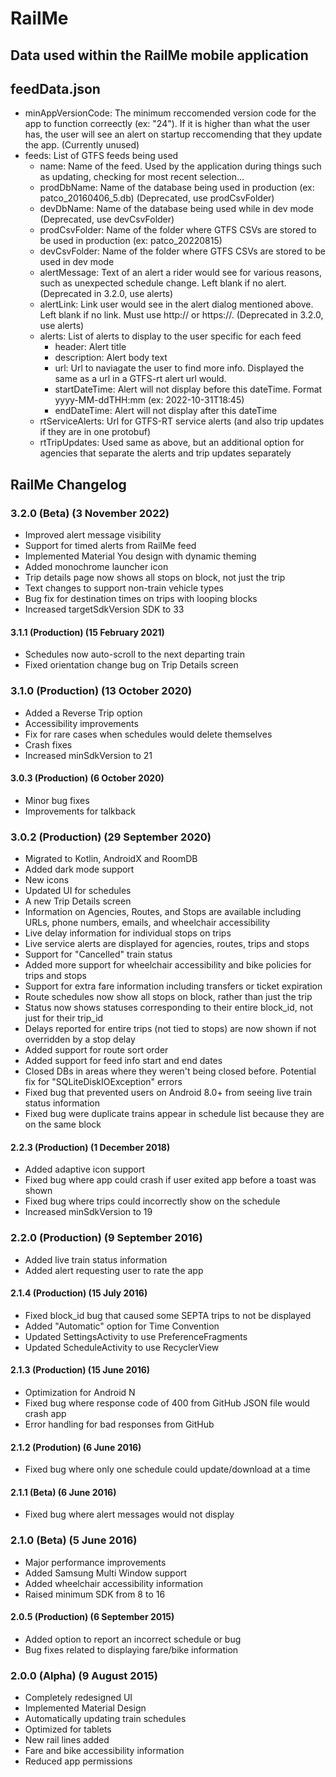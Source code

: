 # RailMe

## Data used within the RailMe mobile application


## feedData.json
* minAppVersionCode: The minimum reccomended version code for the app to function correectly (ex: "24").  If it is higher than what the user has, the user will see an alert on startup reccomending that they update the app. (Currently unused)
* feeds: List of GTFS feeds being used
  * name: Name of the feed.  Used by the application during things such as updating, checking for most recent selection...
  * prodDbName: Name of the database being used in production (ex: patco_20160406_5.db)  (Deprecated, use prodCsvFolder)
  * devDbName: Name of the database being used while in dev mode (Deprecated, use devCsvFolder)
  * prodCsvFolder: Name of the folder where GTFS CSVs are stored to be used in production (ex: patco_20220815)
  * devCsvFolder: Name of the folder where GTFS CSVs are stored to be used in dev mode
  * alertMessage: Text of an alert a rider would see for various reasons, such as unexpected schedule change.  Left blank if no alert. (Deprecated in 3.2.0, use alerts)
  * alertLink: Link user would see in the alert dialog mentioned above.  Left blank if no link.  Must use http:// or https://. (Deprecated in 3.2.0, use alerts)
  * alerts: List of alerts to display to the user specific for each feed
    * header: Alert title
    * description: Alert body text
    * url: Url to naviagate the user to find more info. Displayed the same as a url in a GTFS-rt alert url would.
    * startDateTime: Alert will not display before this dateTime. Format yyyy-MM-ddTHH:mm (ex: 2022-10-31T18:45)
    * endDateTime: Alert will not display after this dateTime
  * rtServiceAlerts: Url for GTFS-RT service alerts (and also trip updates if they are in one protobuf)
  * rtTripUpdates: Used same as above, but an additional option for agencies that separate the alerts and trip updates separately


## RailMe Changelog

### 3.2.0 (Beta) (3 November 2022)
* Improved alert message visibility
* Support for timed alerts from RailMe feed
* Implemented Material You design with dynamic theming
* Added monochrome launcher icon
* Trip details page now shows all stops on block, not just the trip
* Text changes to support non-train vehicle types
* Bug fix for destination times on trips with looping blocks
* Increased targetSdkVersion SDK to 33

#### 3.1.1 (Production) (15 February 2021)
* Schedules now auto-scroll to the next departing train
* Fixed orientation change bug on Trip Details screen

###  3.1.0 (Production) (13 October 2020)
* Added a Reverse Trip option
* Accessibility improvements
* Fix for rare cases when schedules would delete themselves
* Crash fixes
* Increased minSdkVersion to 21

#### 3.0.3 (Production) (6 October 2020)
* Minor bug fixes
* Improvements for talkback

### 3.0.2 (Production) (29 September 2020)
* Migrated to Kotlin, AndroidX and RoomDB
* Added dark mode support
* New icons
* Updated UI for schedules
* A new Trip Details screen
* Information on Agencies, Routes, and Stops are available including URLs, phone numbers, emails, and wheelchair accessibility
* Live delay information for individual stops on trips
* Live service alerts are displayed for agencies, routes, trips and stops
* Support for "Cancelled" train status
* Added more support for wheelchair accessibility and bike policies for trips and stops
* Support for extra fare information including transfers or ticket expiration
* Route schedules now show all stops on block, rather than just the trip
* Status now shows statuses corresponding to their entire block_id, not just for their trip_id
* Delays reported for entire trips (not tied to stops) are now shown if not overridden by a stop delay
* Added support for route sort order
* Added support for feed info start and end dates
* Closed DBs in areas where they weren't being closed before.  Potential fix for "SQLiteDiskIOException" errors
* Fixed bug that prevented users on Android 8.0+ from seeing live train status information
* Fixed bug were duplicate trains appear in schedule list because they are on the same block

#### 2.2.3 (Production) (1 December 2018)
* Added adaptive icon support
* Fixed bug where app could crash if user exited app before a toast was shown
* Fixed bug where trips could incorrectly show on the schedule
* Increased minSdkVersion to 19

### 2.2.0 (Production) (9 September 2016)
* Added live train status information
* Added alert requesting user to rate the app

#### 2.1.4 (Production) (15 July 2016)
* Fixed block_id bug that caused some SEPTA trips to not be displayed
* Added "Automatic" option for Time Convention
* Updated SettingsActivity to use PreferenceFragments
* Updated ScheduleActivity to use RecyclerView

#### 2.1.3 (Production) (15 June 2016)
* Optimization for Android N
* Fixed bug where response code of 400 from GitHub JSON file would crash app
* Error handling for bad responses from GitHub

#### 2.1.2 (Prodution) (6 June 2016)
* Fixed bug where only one schedule could update/download at a time

#### 2.1.1 (Beta) (6 June 2016)
* Fixed bug where alert messages would not display

### 2.1.0 (Beta) (5 June 2016)
* Major performance improvements
* Added Samsung Multi Window support
* Added wheelchair accessibility information
* Raised minimum SDK from 8 to 16

#### 2.0.5 (Production) (6 September 2015)
* Added option to report an incorrect schedule or bug
* Bug fixes related to displaying fare/bike information

### 2.0.0 (Alpha) (9 August 2015)
* Completely redesigned UI
* Implemented Material Design
* Automatically updating train schedules
* Optimized for tablets
* New rail lines added
* Fare and bike accessibility information
* Reduced app permissions
